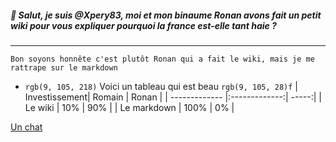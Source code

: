  ##### 👋 Salut, je suis @Xpery83, moi et mon binaume Ronan avons fait un petit wiki pour vous expliquer pourquoi la france est-elle tant haie ?
 ---
```Bon soyons honnête c'est plutôt Ronan qui a fait le wiki, mais je me rattrape sur le markdown```
- `rgb(9, 105, 218)` Voici un tableau qui est beau `rgb(9, 105, 28)f`
| Investissement| Romain        | Ronan |
| ------------- |:-------------:| -----:|
| Le wiki       | 10%           | 90%   |
| Le markdown   | 100%          | 0%    |

[Un chat](https://user-images.githubusercontent.com/115998889/196212922-6ce9fafb-c6c0-4925-9d4c-067fc6e4019f.jpeg)
